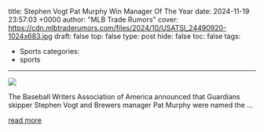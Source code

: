 title: Stephen Vogt Pat Murphy Win Manager Of The Year
date: 2024-11-19 23:57:03 +0000
author: "MLB Trade Rumors"
cover: https://cdn.mlbtraderumors.com/files/2024/10/USATSI_24490920-1024x683.jpg
draft: false
top: false
type: post
hide: false
toc: false
tags:
  - Sports
categories:
  - sports
---

![](https://cdn.mlbtraderumors.com/files/2024/10/USATSI_24490920-1024x683.jpg)

The Baseball Writers Association of America announced that Guardians skipper Stephen Vogt and Brewers manager Pat Murphy were named the …

[read more](https://www.mlbtraderumors.com/2024/11/stephen-vogt-pat-murphy-win-manager-of-the-year.html)
